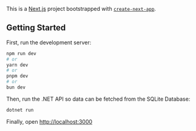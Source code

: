 This is a [Next.js](https://nextjs.org/) project bootstrapped with [`create-next-app`](https://github.com/vercel/next.js/tree/canary/packages/create-next-app).

## Getting Started

First, run the development server:

```bash
npm run dev
# or
yarn dev
# or
pnpm dev
# or
bun dev
```
Then, run the .NET API so data can be fetched from the SQLite Database:
```bash
dotnet run
```

Finally, open [http://localhost:3000](http://localhost:3000) 
